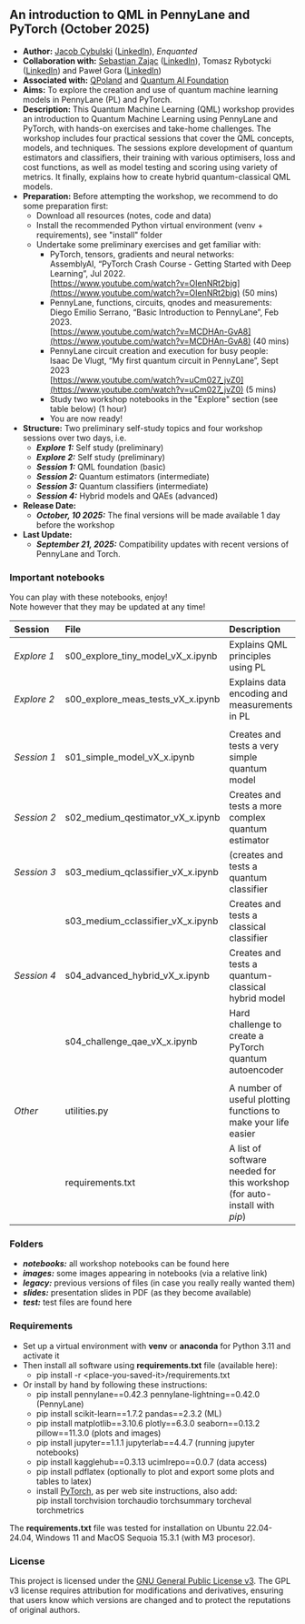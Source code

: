 ## An introduction to QML in PennyLane and PyTorch (October 2025)
- **Author:** [Jacob Cybulski](https://jacobcybulski.com/) ([LinkedIn](https://www.linkedin.com/in/jacobcybulski/)), *Enquanted*
- **Collaboration with:**
      [Sebastian Zając](https://sebastianzajac.pl/) ([LinkedIn](https://www.linkedin.com/in/sebastianzajac/)),
      Tomasz Rybotycki ([LinkedIn](https://www.linkedin.com/in/tomasz-rybotycki-01192582/)) and
      Paweł Gora ([LinkedIn](https://www.linkedin.com/in/pawelgora/))
- **Associated with:** [QPoland](https://qworld.net/qpoland/) and [Quantum AI Foundation](https://www.qaif.org/)
- **Aims:** To explore the creation and use of quantum machine learning models in PennyLane (PL) and PyTorch.
- **Description:** This Quantum Machine Learning (QML) workshop provides an introduction to Quantum Machine Learning using PennyLane and PyTorch, with hands-on exercises and take-home challenges. The workshop includes four practical sessions that cover the QML concepts, models, and techniques. The sessions explore development of quantum estimators and classifiers, their training with various optimisers, loss and cost functions, as well as model testing and scoring using variety of metrics. It finally, explains how to create hybrid quantum-classical QML models.
- **Preparation:** Before attempting the workshop, we recommend to do some preparation first:
  - Download all resources (notes, code and data)
  - Install the recommended Python virtual environment (venv + requirements), see "install" folder
  - Undertake some preliminary exercises and get familiar with:
    - PyTorch, tensors, gradients and neural networks:<br>
      AssemblyAI, “PyTorch Crash Course - Getting Started with Deep Learning”, Jul 2022.<br>
      [https://www.youtube.com/watch?v=OIenNRt2bjg](https://www.youtube.com/watch?v=OIenNRt2bjg) (50 mins)
    - PennyLane, functions, circuits, qnodes and measurements:<br>
      Diego Emilio Serrano, “Basic Introduction to PennyLane”, Feb 2023.<br>
      [https://www.youtube.com/watch?v=MCDHAn-GvA8](https://www.youtube.com/watch?v=MCDHAn-GvA8) (40 mins)
    - PennyLane circuit creation and execution for busy people:<br>
      Isaac De Vlugt, “My first quantum circuit in PennyLane”, Sept 2023<br>
      [https://www.youtube.com/watch?v=uCm027_jvZ0](https://www.youtube.com/watch?v=uCm027_jvZ0) (5 mins)
    - Study two workshop notebooks in the "Explore" section (see table below) (1 hour)
    - You are now ready!
- **Structure:** Two preliminary self-study topics and four workshop sessions over two days, i.e.
  - _**Explore 1:**_ Self study (preliminary)
  - _**Explore 2:**_ Self study (preliminary)
  - _**Session 1:**_ QML foundation (basic)
  - _**Session 2:**_ Quantum estimators (intermediate)
  - _**Session 3:**_ Quantum classifiers (intermediate)
  - _**Session 4:**_ Hybrid models and QAEs (advanced)
- **Release Date:**
  - _**October, 10 2025:**_ The final versions will be made available 1 day before the workshop
- **Last Update:**
  - _**September 21, 2025:**_ Compatibility updates with recent versions of PennyLane and Torch.

### Important notebooks

You can play with these notebooks, enjoy!<br>
Note however that they may be updated at any time!

| Session | File | Description |
| :- | :- | :- |
| *Explore&nbsp;1* | s00_explore_tiny_model_vX_x.ipynb | Explains QML principles using PL |
| *Explore&nbsp;2* | s00_explore_meas_tests_vX_x.ipynb | Explains data encoding and measurements in PL |
|  |  |  |
| *Session&nbsp;1* | s01_simple_model_vX_x.ipynb | Creates and tests a very simple quantum model |
| *Session&nbsp;2* | s02_medium_qestimator_vX_x.ipynb | Creates and tests a more complex quantum estimator |
| *Session&nbsp;3* | s03_medium_qclassifier_vX_x.ipynb | (creates and tests a quantum classifier |
|  | s03_medium_cclassifier_vX_x.ipynb | Creates and tests a classical classifier |
| *Session&nbsp;4* | s04_advanced_hybrid_vX_x.ipynb | Creates and tests a quantum-classical hybrid model |
|  | s04_challenge_qae_vX_x.ipynb | Hard challenge to create a PyTorch quantum autoencoder |
|  |  |  |
| *Other* | utilities.py | A number of useful plotting functions to make your life easier |
| | requirements.txt | A list of software needed for this workshop (for auto-install with *pip*) |

### Folders
- _**notebooks:**_ all workshop notebooks can be found here
- _**images:**_ some images appearing in notebooks (via a relative link)
- _**legacy:**_ previous versions of files (in case you really really wanted them)
- _**slides:**_ presentation slides in PDF (as they become available)
- _**test:**_ test files are found here
  
### Requirements
- Set up a virtual environment with **venv** or **anaconda** for Python 3.11 and activate it
- Then install all software using **requirements.txt** file (available here):
    - pip install -r \<place-you-saved-it\>/requirements.txt
- Or install by hand by following these instructions:
    - pip install pennylane==0.42.3 pennylane-lightning==0.42.0 (PennyLane)
    - pip install scikit-learn==1.7.2 pandas==2.3.2 (ML)
    - pip install matplotlib==3.10.6 plotly==6.3.0 seaborn==0.13.2 pillow==11.3.0 (plots and images)
    - pip install jupyter==1.1.1 jupyterlab==4.4.7 (running jupyter notebooks)
    - pip install kagglehub==0.3.13 ucimlrepo==0.0.7 (data access)
    - pip install pdflatex (optionally to plot and export some plots and tables to latex)
    - install [PyTorch](https://pytorch.org/get-started/locally/), as per web site instructions, also add:<br>
      pip install torchvision torchaudio torchsummary torcheval torchmetrics

The **requirements.txt** file was tested for installation on 
Ubuntu 22.04-24.04, Windows 11 and MacOS Sequoia 15.3.1 (with M3 procesor).

### License
This project is licensed under the [GNU General Public License v3](./LICENSE).
The GPL v3 license requires attribution for modifications and derivatives, ensuring that users know which versions are changed and to protect the reputations of original authors.